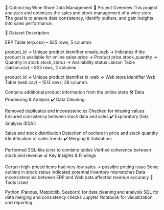 🛒 Optimizing Wine Store Data Management
📌 Project Overview
This project analyzes and optimizes the sales and stock management of a wine store. The goal is to ensure data consistency, identify outliers, and gain insights into sales performance.

📂 Dataset Description

ERP Table (erp.csv) – 825 rows, 5 columns

product_id → Unique product identifier
onsale_web → Indicates if the product is available for online sales
price → Product price
stock_quantity → Quantity in stock
stock_status → Availability status
Liaison Table (liaison.csv) – 825 rows, 2 columns

product_id → Unique product identifier
id_web → Web store identifier
Web Table (web.csv) – 1513 rows, 28 columns

Contains additional product information from the online store
🛠️ Data Processing & Analysis
✔️ Data Cleaning:

Removed duplicates and inconsistencies
Checked for missing values
Ensured consistency between stock data and sales
✔️ Exploratory Data Analysis (EDA):

Sales and stock distribution
Detection of outliers in price and stock quantity
Identification of sales trends
✔️ Merging & Validation:

Performed SQL-like joins to combine tables
Verified coherence between stock and revenue
📊 Key Insights & Findings

Certain high-priced items had very low sales → possible pricing issue
Some outliers in stock status indicated potential inventory mismatches
Data inconsistencies between ERP and Web data affected revenue accuracy
📎 Tools Used

Python (Pandas, Matplotlib, Seaborn) for data cleaning and analysis
SQL for data merging and consistency checks
Jupyter Notebook for visualization and reporting
